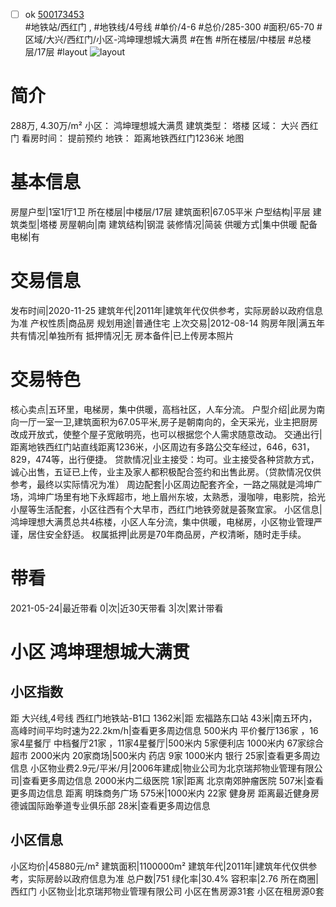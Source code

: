 - [ ] ok [500173453](https://bj.5i5j.com/ershoufang/500173453.html)  
 #地铁站/西红门 ,  #地铁线/4号线
#单价/4-6 #总价/285-300 #面积/65-70   #区域/大兴/西红门/小区-鸿坤理想城大满贯 #在售 #所在楼层/中楼层 #总楼层/17层 #layout 
![layout](http://image2.5i5j.com//group2/M00/95/B8/CgqJM10iFe-AGIXaAALus0FAg-0920.jpg_P5.jpg) 
# 简介 
 288万,  4.30万/m² 
小区： 鸿坤理想城大满贯
建筑类型： 塔楼
区域： 大兴 西红门
看房时间： 提前预约
地铁： 距离地铁西红门1236米 地图
# 基本信息 
 房屋户型|1室1厅1卫
所在楼层|中楼层/17层
建筑面积|67.05平米
户型结构|平层
建筑类型|塔楼
房屋朝向|南
建筑结构|钢混
装修情况|简装
供暖方式|集中供暖
配备电梯|有
# 交易信息 
 发布时间|2020-11-25
建筑年代|2011年|建筑年代仅供参考，实际房龄以政府信息为准
产权性质|商品房
规划用途|普通住宅
上次交易|2012-08-14
购房年限|满五年
共有情况|单独所有
抵押情况|无
房本备件|已上传房本照片
# 交易特色 
 核心卖点|五环里，电梯房，集中供暖，高档社区，人车分流。
户型介绍|此房为南向一厅一室一卫,建筑面积为67.05平米,房子是朝南向的，全天采光，业主把厨房改成开放式，使整个屋子宽敞明亮，也可以根据您个人需求随意改动。
交通出行|距离地铁西红门站直线距离1236米，小区周边有多路公交车经过，646，631，829，474等，出行便捷。
贷款情况|业主接受：均可。业主接受各种贷款方式，诚心出售，五证已上传，业主及家人都积极配合签约和出售此房。（贷款情况仅供参考，最终以实际情况为准）
周边配套|小区周边配套齐全，一路之隔就是鸿坤广场，鸿坤广场里有地下永辉超市，地上眉州东坡，太熟悉，漫咖啡，电影院，拾光小屋等生活配套，小区往西有个大早市，西红门地铁旁就是荟聚宜家。
小区信息|鸿坤理想大满贯总共4栋楼，小区人车分流，集中供暖，电梯房，小区物业管理严谨，居住安全舒适。
权属抵押|此房是70年商品房，产权清晰，随时走手续。
# 带看 
 2021-05-24|最近带看	 0|次|近30天带看	 3|次|累计带看
# 小区 鸿坤理想城大满贯
## 小区指数 
 距 大兴线,4号线 西红门地铁站-B1口 1362米|距 宏福路东口站 43米|南五环内， 高峰时间平均时速为22.2km/h|查看更多周边信息
500米内 平价餐厅136家 ，16家4星餐厅
中档餐厅21家 ，11家4星餐厅|500米内 5家便利店
1000米内 67家综合超市
2000米内 20家商场|500米内 药店 9家
1000米内 银行 25家|查看更多周边信息
小区物业费2.9元/平米/月|2006年建成|物业公司为北京瑞邦物业管理有限公司|查看更多周边信息
2000米内二级医院 1家|距离 北京南郊肿瘤医院  507米|查看更多周边信息
距离 明珠商务广场 575米|1000米内 22家 健身房
距离最近健身房德诚国际跆拳道专业俱乐部 28米|查看更多周边信息
## 小区信息 
 小区均价|45880元/m²
建筑面积|1100000m²
建筑年代|2011年|建筑年代仅供参考，实际房龄以政府信息为准
总户数|751
绿化率|30.4%
容积率|2.76
所在商圈|西红门
小区物业|北京瑞邦物业管理有限公司
小区在售房源31套
小区在租房源0套
